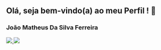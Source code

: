 ## Olá, seja bem-vindo(a) ao meu Perfil ! 👋
### João Matheus Da Silva Ferreira

<div>
<a href="https://github.com/joao3872">
<img src="https://github-readme-stats.vercel.app/api?username=joao3872&theme=chartreuse-dark&show_icons=true" />
<img src="https://github-readme-stats.vercel.app/api/top-langs/?username=joao3872&layout=compact&langs_count=8&theme=chartreuse-dark" />
</a>
</div>
